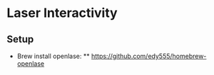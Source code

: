 # Laser Interactivity

## Setup

* Brew install openlase:
** https://github.com/edy555/homebrew-openlase
